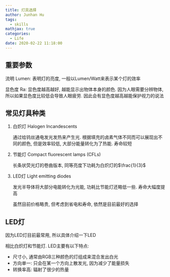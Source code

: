 ```yaml
---
title: 灯具选择
author: Junhan Hu
tags:
  - skills
mathjax: true
categories:
  - Life
date: 2020-02-22 11:18:00
---
```


## 重要参数

流明 Lumen: 表明灯的亮度, 一般以Lumen/Watt来表示某个灯的效率

显色度 Ra: 显色度越高越好, 越能显示出物体本身的颜色. 因为人眼需要分辨物体, 所以如果显色度比较低会导致人眼疲劳. 因此会有显色度越高越能保护视力的说法

## 常见灯具种类

1. 白炽灯 Halogen Incandescents

   通过给钨丝通电发光发热来产生光. 根据填充的卤素气体不同而可以展现出不同的颜色, 但是效率较低, 大部分能量转化为了热能. 寿命较短

2. 节能灯 Compact fluorescent lamps (CFLs) 

   长条状荧光灯的卷曲版本, 同等亮度下功耗为白炽灯的$\frac{1}{3}$

3. LED灯  Light emitting diodes

   发光半导体将大部分电能转化为光能, 功耗比节能灯还略低一些. 寿命大幅度提高

   虽然目前价格略贵, 但考虑到省电和寿命, 依然是目前最好的选择
   
   <!-- more -->

## LED灯

因为LED灯目前最常用, 所以具体介绍一下LED

相比白炽灯和节能灯. LED主要有以下特点:

* 尺寸小, 通常由RGB三种颜色的灯组成来混合发出白光
* 方向单一: 只会在某一个方向上散发光, 因为减少了能量损失
* 转换率高: 辐射了很少的热量


